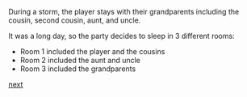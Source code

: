 
During a storm, the player stays with their grandparents including the cousin, second cousin, aunt, and uncle.

It was a long day, so the party decides to sleep in 3 different rooms:

* Room 1 included the player and the cousins
* Room 2 included the aunt and uncle
* Room 3 included the grandparents

[next](firstvictims.md)